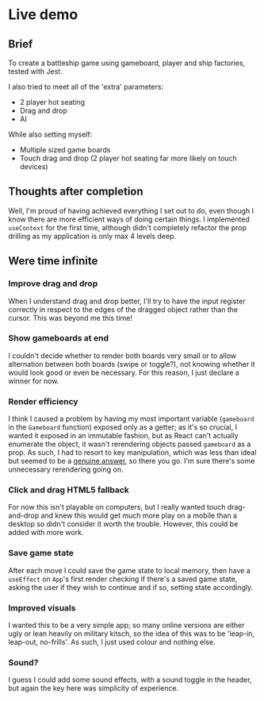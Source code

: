# Live demo

## Brief

To create a battleship game using gameboard, player and ship factories, tested with Jest.

I also tried to meet all of the 'extra' parameters:

- 2 player hot seating
- Drag and drop
- AI

While also setting myself:

- Multiple sized game boards
- Touch drag and drop (2 player hot seating far more likely on touch devices)

## Thoughts after completion

Well, I'm proud of having achieved everything I set out to do, even though I know there are more efficient ways of doing certain things. I implemented `useContext` for the first time, although didn't completely refactor the prop drilling as my application is only max 4 levels deep.

## Were time infinite

### Improve drag and drop

When I understand drag and drop better, I'll try to have the input register correctly in respect to the edges of the dragged object rather than the cursor. This was beyond me this time!

### Show gameboards at end

I couldn't decide whether to render both boards very small or to allow alternation between both boards (swipe or toggle?), not knowing whether it would look good or even be necessary. For this reason, I just declare a winner for now.

### Render efficiency

I think I caused a problem by having my most important variable (`gameboard` in the `Gameboard` function) exposed only as a getter; as it's so crucial, I wanted it exposed in an immutable fashion, but as React can't actually enumerate the object, it wasn't rerendering objects passed `gameboard` as a prop. As such, I had to resort to key manipulation, which was less than ideal but seemed to be a [genuine answer](https://stackoverflow.com/questions/38892672/react-why-child-component-doesnt-update-when-prop-changes), so there you go. I'm sure there's some unnecessary rerendering going on.

### Click and drag HTML5 fallback

For now this isn't playable on computers, but I really wanted touch drag-and-drop and knew this would get much more play on a mobile than a desktop so didn't consider it worth the trouble. However, this could be added with more work.

### Save game state

After each move I could save the game state to local memory, then have a `useEffect` on `App`'s first render checking if there's a saved game state, asking the user if they wish to continue and if so, setting state accordingly.

### Improved visuals

I wanted this to be a very simple app; so many online versions are either ugly or lean heavily on military kitsch, so the idea of this was to be 'leap-in, leap-out, no-frills'. As such, I just used colour and nothing else.

### Sound?

I guess I could add some sound effects, with a sound toggle in the header, but again the key here was simplicity of experience.
